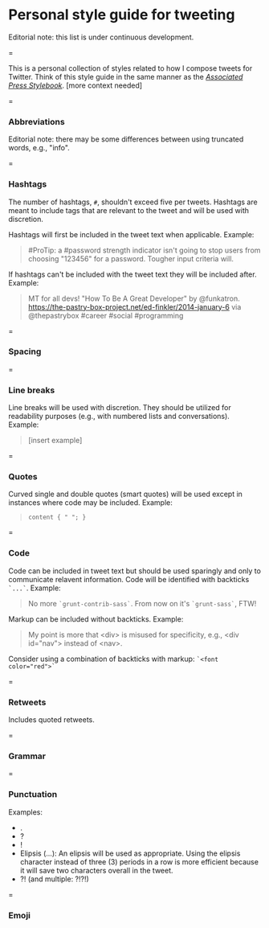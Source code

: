 Personal style guide for tweeting
=================

Editorial note: this list is under continuous development.

=

This is a personal collection of styles related to how I compose tweets for Twitter. Think of this style guide in the same manner as the [_Associated Press Stylebook_](http://en.wikipedia.org/wiki/AP_Stylebook). [more context needed]


=

### Abbreviations

Editorial note: there may be some differences between using truncated words, e.g., "info".

=

### Hashtags

The number of hashtags, `#`, shouldn't exceed five per tweets. Hashtags are meant to include tags that are relevant to the tweet and will be used with discretion.

Hashtags will first be included in the tweet text when applicable. Example:

> &#35;ProTip: a &#35;password strength indicator isn't going to stop users from choosing "123456" for a password. Tougher input criteria will.

If hashtags can't be included with the tweet text they will be included after. Example:

> MT for all devs! "How To Be A Great Developer" by @funkatron. https://the-pastry-box-project.net/ed-finkler/2014-january-6 via @thepastrybox &#35;career &#35;social &#35;programming


=

### Spacing


=

### Line breaks

Line breaks will be used with discretion. They should be utilized for readability purposes (e.g., with numbered lists and conversations). Example:

> [insert example]


=

### Quotes

Curved single and double quotes (smart quotes) will be used except in instances where code may be included. Example:
    
> `content { " "; }`

=

### Code

Code can be included in tweet text but should be used sparingly and only to communicate relavent information. Code will be identified with backticks `` `...` ``. Example:


> No more `` `grunt-contrib-sass` ``. From now on it's `` `grunt-sass` ``, FTW!

> 

Markup can be included without backticks. Example:

> My point is more that &lt;div&gt; is misused for specificity, e.g., &lt;div id="nav"&gt; instead of &lt;nav&gt;.

Consider using a combination of backticks with markup: `` `<font color="red">` ``

=

### Retweets

Includes quoted retweets.

=

### Grammar


=

### Punctuation

Examples:
    
* .
* ?
* !
* Elipsis (...): An elipsis will be used as appropriate. Using the elipsis character instead of three (3) periods in a row is more efficient because it will save two characters overall in the tweet. 
* ?! (and multiple: ?!?!)
 

=

### Emoji
